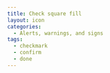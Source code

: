 ```yaml
---
title: Check square fill
layout: icon
categories:
  - Alerts, warnings, and signs
tags:
  - checkmark
  - confirm
  - done
---
```

